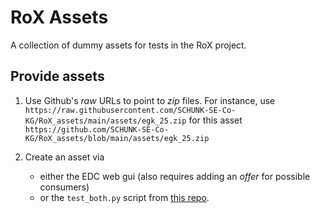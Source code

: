 # RoX Assets

A collection of dummy assets for tests in the RoX project.

## Provide assets
1. Use Github's _raw_ URLs to point to _zip_ files.
    For instance, use `https://raw.githubusercontent.com/SCHUNK-SE-Co-KG/RoX_assets/main/assets/egk_25.zip` for this asset `https://github.com/SCHUNK-SE-Co-KG/RoX_assets/blob/main/assets/egk_25.zip`

2. Create an asset via
    - either the EDC web gui (also requires adding an _offer_ for possible consumers)
    - or the `test_both.py` script from [this repo](https://github.com/rox-architecture/rox-poc1-automatica-workflow).
